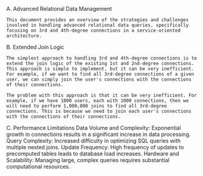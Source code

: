 A. Advanced Relational Data Management

    This document provides an overview of the strategies and challenges involved in handling advanced relational data queries, specifically focusing on 3rd and 4th-degree connections in a service-oriented architecture.

B. Extended Join Logic

    The simplest approach to handling 3rd and 4th-degree connections is to extend the join logic of the existing 1st and 2nd-degree connections. This approach is simple to implement, but it can be very inefficient. For example, if we want to find all 3rd-degree connections of a given user, we can simply join the user's connections with the connections of their connections.

    The problem with this approach is that it can be very inefficient. For example, if we have 1000 users, each with 1000 connections, then we will need to perform 1,000,000 joins to find all 3rd-degree connections. This is because we need to join each user's connections with the connections of their connections.

C. Performance Limitations
    Data Volume and Complexity: Exponential growth in connections results in a significant increase in data processing.
    Query Complexity: Increased difficulty in optimizing SQL queries with multiple nested joins.
    Update Frequency: High frequency of updates to precomputed tables leads to database load increases.
    Hardware and Scalability: Managing large, complex queries requires substantial computational resources.